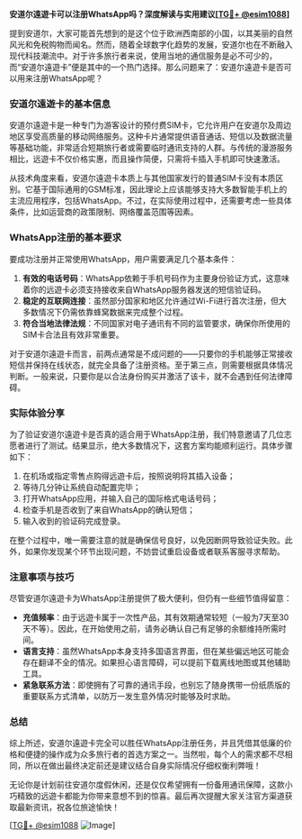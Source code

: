 **安道尔遠遊卡可以注册WhatsApp吗？深度解读与实用建议[[TG💪+ @esim1088](https://t.me/s/esim1088)]**

提到安道尔，大家可能首先想到的是这个位于欧洲西南部的小国，以其美丽的自然风光和免税购物而闻名。然而，随着全球数字化趋势的发展，安道尔也在不断融入现代科技潮流中。对于许多旅行者来说，使用当地的通信服务是必不可少的，而“安道尔遠遊卡”便是其中的一个热门选择。那么问题来了：安道尔遠遊卡是否可以用来注册WhatsApp呢？

### 安道尔遠遊卡的基本信息

安道尔遠遊卡是一种专门为游客设计的预付费SIM卡，它允许用户在安道尔及周边地区享受高质量的移动网络服务。这种卡片通常提供语音通话、短信以及数据流量等基础功能，非常适合短期旅行者或需要临时通讯支持的人群。与传统的漫游服务相比，远遊卡不仅价格实惠，而且操作简便，只需将卡插入手机即可快速激活。

从技术角度来看，安道尔遠遊卡本质上与其他国家发行的普通SIM卡没有本质区别。它基于国际通用的GSM标准，因此理论上应该能够支持大多数智能手机上的主流应用程序，包括WhatsApp。不过，在实际使用过程中，还需要考虑一些具体条件，比如运营商的政策限制、网络覆盖范围等因素。

### WhatsApp注册的基本要求

要成功注册并正常使用WhatsApp，用户需要满足几个基本条件：
1. **有效的电话号码**：WhatsApp依赖于手机号码作为主要身份验证方式，这意味着你的远遊卡必须支持接收来自WhatsApp服务器发送的短信验证码。
2. **稳定的互联网连接**：虽然部分国家和地区允许通过Wi-Fi进行首次注册，但大多数情况下仍需依靠蜂窝数据来完成整个过程。
3. **符合当地法律法规**：不同国家对电子通讯有不同的监管要求，确保你所使用的SIM卡合法且有效非常重要。

对于安道尔遠遊卡而言，前两点通常是不成问题的——只要你的手机能够正常接收短信并保持在线状态，就完全具备了注册资格。至于第三点，则需要根据具体情况判断。一般来说，只要你是以合法身份购买并激活了该卡，就不会遇到任何法律障碍。

### 实际体验分享

为了验证安道尔遠遊卡是否真的适合用于WhatsApp注册，我们特意邀请了几位志愿者进行了测试。结果显示，绝大多数情况下，这套方案均能顺利运行。具体步骤如下：

1. 在机场或指定零售点购得远遊卡后，按照说明将其插入设备；
2. 等待几分钟让系统自动配置完毕；
3. 打开WhatsApp应用，并输入自己的国际格式电话号码；
4. 检查手机是否收到了来自WhatsApp的确认短信；
5. 输入收到的验证码完成登录。

在整个过程中，唯一需要注意的就是确保信号良好，以免因断网导致验证失败。此外，如果你发现某个环节出现问题，不妨尝试重启设备或者联系客服寻求帮助。

### 注意事项与技巧

尽管安道尔遠遊卡为WhatsApp注册提供了极大便利，但仍有一些细节值得留意：
- **充值频率**：由于远遊卡属于一次性产品，其有效期通常较短（一般为7天至30天不等）。因此，在开始使用之前，请务必确认自己有足够的余额维持所需时间。
- **语言支持**：虽然WhatsApp本身支持多国语言界面，但在某些偏远地区可能会存在翻译不全的情况。如果担心语言障碍，可以提前下载离线地图或其他辅助工具。
- **紧急联系方法**：即使拥有了可靠的通讯手段，也别忘了随身携带一份纸质版的重要联系方式清单，以防万一发生意外情况时能够及时求助。

### 总结

综上所述，安道尔遠遊卡完全可以胜任WhatsApp注册任务，并且凭借其低廉的价格和便捷的操作成为众多旅行者的首选方案之一。当然啦，每个人的需求都不尽相同，所以在做出最终决定前还是建议结合自身实际情况仔细权衡利弊哦！

无论你是计划前往安道尔度假休闲，还是仅仅希望拥有一份备用通讯保障，这款小巧精致的远遊卡都能为你带来意想不到的惊喜。最后再次提醒大家关注官方渠道获取最新资讯，祝各位旅途愉快！

[[TG💪+ @esim1088](https://t.me/s/esim1088) ![Image](https://i.postimg.cc/4NQfJmqS/Snipaste-2025-05-13-00-14-12.png)]
